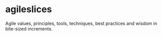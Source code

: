 # agileslices
Agile values, principles, tools, techniques, best practices and wisdom in bite-sized increments.
